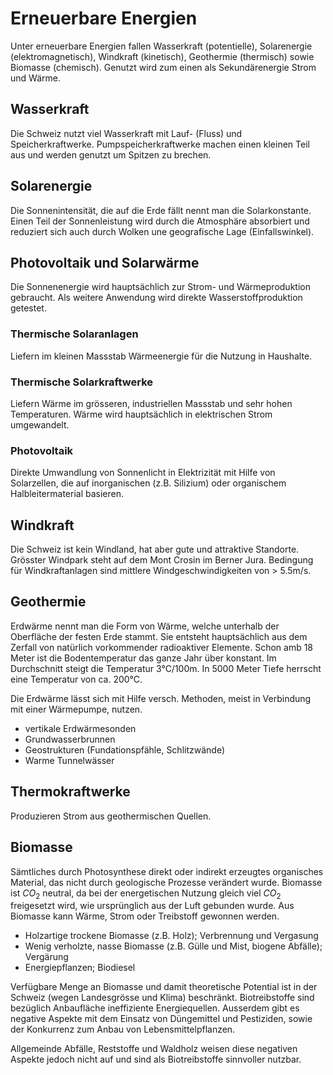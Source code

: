 # Erneuerbare Energien
Unter erneuerbare Energien fallen Wasserkraft (potentielle), Solarenergie (elektromagnetisch), Windkraft (kinetisch), Geothermie (thermisch) sowie Biomasse (chemisch). Genutzt wird zum einen als Sekundärenergie Strom und Wärme.

## Wasserkraft
Die Schweiz nutzt viel Wasserkraft mit Lauf- (Fluss) und Speicherkraftwerke. Pumpspeicherkraftwerke machen einen kleinen Teil aus und werden genutzt um Spitzen zu brechen.

## Solarenergie
Die Sonnenintensität, die auf die Erde fällt nennt man die Solarkonstante. Einen Teil der Sonnenleistung wird durch die Atmosphäre absorbiert und reduziert sich auch durch Wolken une geografische Lage (Einfallswinkel).

## Photovoltaik und Solarwärme
Die Sonnenenergie wird hauptsächlich zur Strom- und Wärmeproduktion gebraucht. Als weitere Anwendung wird direkte Wasserstoffproduktion getestet.

### Thermische Solaranlagen
Liefern im kleinen Massstab Wärmeenergie für die Nutzung in Haushalte.

### Thermische Solarkraftwerke
Liefern Wärme im grösseren, industriellen Massstab und sehr hohen Temperaturen. Wärme wird hauptsächlich in elektrischen Strom umgewandelt.

### Photovoltaik
Direkte Umwandlung von Sonnenlicht in Elektrizität mit Hilfe von Solarzellen, die auf inorganischen (z.B. Silizium) oder organischem Halbleitermaterial basieren.

## Windkraft
Die Schweiz ist kein Windland, hat aber gute und attraktive Standorte. Grösster Windpark steht auf dem Mont Crosin im Berner Jura. Bedingung für Windkraftanlagen sind mittlere Windgeschwindigkeiten von > 5.5m/s.

## Geothermie
Erdwärme nennt man die Form von Wärme, welche unterhalb der Oberfläche der festen Erde stammt. Sie entsteht hauptsächlich aus dem Zerfall von natürlich vorkommender radioaktiver Elemente. Schon amb 18 Meter ist die Bodentemperatur das ganze Jahr über konstant. Im Durchschnitt steigt die Temperatur 3°C/100m. In 5000 Meter Tiefe herrscht eine Temperatur von ca. 200°C.

Die Erdwärme lässt sich mit Hilfe versch. Methoden, meist in Verbindung mit einer Wärmepumpe, nutzen.
* vertikale Erdwärmesonden
* Grundwasserbrunnen
* Geostrukturen (Fundationspfähle, Schlitzwände)
* Warme Tunnelwässer

## Thermokraftwerke
Produzieren Strom aus geothermischen Quellen.

## Biomasse
Sämtliches durch Photosynthese direkt oder indirekt erzeugtes organisches Material, das nicht durch geologische Prozesse verändert wurde. Biomasse ist $CO_2$ neutral, da bei der energetischen Nutzung gleich viel $CO_2$ freigesetzt wird, wie ursprünglich aus der Luft gebunden wurde. Aus Biomasse kann Wärme, Strom oder Treibstoff gewonnen werden.

* Holzartige trockene Biomasse (z.B. Holz); Verbrennung und Vergasung
* Wenig verholzte, nasse Biomasse (z.B. Gülle und Mist, biogene Abfälle); Vergärung
* Energiepflanzen; Biodiesel

Verfügbare Menge an Biomasse und damit theoretische Potential ist in der Schweiz (wegen Landesgrösse und Klima) beschränkt. Biotreibstoffe sind bezüglich Anbaufläche ineffiziente Energiequellen. Ausserdem gibt es negative Aspekte mit dem Einsatz von Düngemittel und Pestiziden, sowie der Konkurrenz zum Anbau von Lebensmittelpflanzen.

Allgemeinde Abfälle, Reststoffe und Waldholz weisen diese negativen Aspekte jedoch nicht auf und sind als Biotreibstoffe sinnvoller nutzbar.
